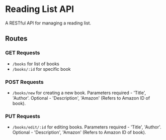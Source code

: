 # Reading List API

A RESTful API for managing a reading list.

## Routes

### GET Requests

* `/books` for list of books
* `/books/:id` for specific book

### POST Requests

* `/books/new` for creating a new book. Parameters required - 'Title', 'Author'. Optional - 'Description', 'Amazon' (Refers to Amazon ID of book).

### PUT Requests

* `/books/edit/:id` for editing books. Parameters required - 'Title', 'Author'. Optional - 'Description', 'Amazon' (Refers to Amazon ID of book).